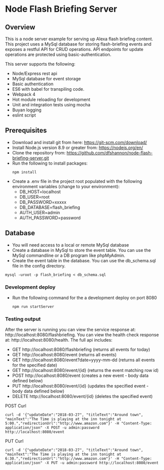 # Node Flash Briefing Server 
## Overview
This is a node server example for serving up Alexa flash briefing content.
This project uses a MySql database for storing flash-briefing events and exposes a
restful API for CRUD operations.  API endpoints for update operations are protected using
basic-authentication.

This server supports the following:

- Node/Express rest api
- MySql database for event storage
- Basic authentication
- ES6 with babel for transpiling code.
- Webpack 4
- Hot module reloading for development
- Unit and integration tests using mocha
- Buyan logging
- eslint script

## Prerequisites
 - Download and install git from here: https://git-scm.com/download/
 - Install Node.js version 8.9 or greater from: https://nodejs.org/en/
 - Clone the repository from: https://github.com/dfshannon/node-flash-briefing-server.git
 - Run the following to install packages:
     ```
     npm install
     ```
  - Create a .env file in the project root populated with the following environment variables
   (change to your environment):
    - DB_HOST=localhost
    - DB_USER=root
    - DB_PASSWORD=xxxxx
    - DB_DATABASE=flash_briefing
    - AUTH_USER=admin
    - AUTH_PASSWORD=password
  
## Database
 - You will need access to a local or remote MySql database
 - Create a database in MySql to store the event table.  You can use the MySql commandline or
 a DB program like phpMyAdmin.
 - Create the event table in the database.  You can use the db_schema.sql file in the config directory.
 ```
mysql -uroot -p flash_briefing < db_schema.sql 

```
   
### Development deploy
  - Run the following command for the a development deploy on port 8080
  
    ```
    npm run startServer
    ```
### Testing output
After the server is running you can view the service response at: http://localhost:8080/flashbriefing.
You can view the health check response at: http://localhost:8080/health.  The full api includes:
 - GET  http://localhost:8080/flashbriefing (returns all events for today)
 - GET  http://localhost:8080/event (returns all events)
 - GET  http://localhost:8080/event?date=yyyy-mm-dd (returns all events for the specified date)
 - GET  http://localhost:8080/event/{id} (returns the event matching row id)
 - POST http://localhost:8080/event (creates a new event - body data defined below)
 - PUT  http://localhost:8080/event/{id} (updates the specified event - body data defined below)
 - DELETE http://localhost:8080/event/{id} (deletes the specified event)

POST Curl
```
curl -d '{"updateDate":"2018-03-27", "titleText":"Around town", "mainText":"The Time is playing at the inn tonight at 5:00.","redirectionUrl":"http://www.amazon.com"}' -H "Content-Type: application/json" -X POST -u admin:password http://localhost:8080/event
```
PUT Curl
```
curl -d '{"updateDate":"2018-03-27", "titleText":"Around town", "mainText":"The Time is playing at the inn tonight at 6:30.","redirectionUrl":"http://www.amazon.com"}' -H "Content-Type: application/json" -X PUT -u admin:password http://localhost:8080/event
```



